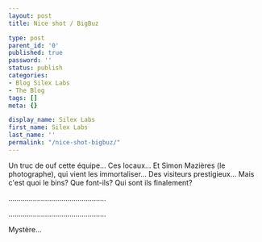 ```yaml
---
layout: post
title: Nice shot / BigBuz

type: post
parent_id: '0'
published: true
password: ''
status: publish
categories:
- Blog Silex Labs
- The Blog
tags: []
meta: {}

display_name: Silex Labs
first_name: Silex Labs
last_name: ''
permalink: "/nice-shot-bigbuz/"
---
```


Un truc de ouf cette équipe... Ces locaux... Et Simon Mazières (le photographe), qui vient les immortaliser... Des visiteurs prestigieux... Mais c'est quoi le bins? Que font-ils? Qui sont ils finalement?

................................................



................................................

Mystère...